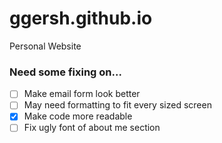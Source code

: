 # ggersh.github.io
Personal Website

### Need some fixing on...

- [ ] Make email form look better
- [ ] May need formatting to fit every sized screen
- [x] Make code more readable
- [ ] Fix ugly font of about me section
